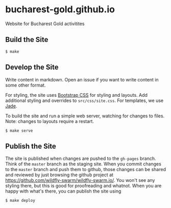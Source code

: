 # bucharest-gold.github.io
Website for Bucharest Gold activitites

## Build the Site

    $ make

## Develop the Site

Write content in markdown. Open an issue if you want to write content
in some other format.

For styling, the site uses [Bootstrap CSS](http://getbootstrap.com) for styling
and layouts. Add additional styling and overrides to `src/css/site.css`. For
templates, we use [Jade](http://jade-lang.com/).

To build the site and run a simple web server, watching for changes to files.
Note: changes to layouts require a restart.

    $ make serve

## Publish the Site

The site is published when changes are pushed to the `gh-pages` branch.
Think of the `master` branch as the staging site. When you commit changes
to the `master` branch and push them to github, those changes can be shared
and reviewed by just browsing the github project at
https://github.com/wildfly-swarm/wildfly-swarm.io/. You won't see any styling
there, but this is good for proofreading and whatnot. When you are happy
with what's there, you can publish the site using

    $ make deploy
